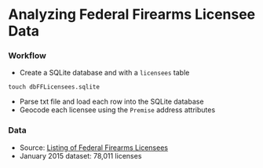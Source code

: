 # Analyzing Federal Firearms Licensee Data


### Workflow
* Create a SQLite database and with a `licensees` table
```
touch dbFFLicensees.sqlite
```
* Parse txt file and load each row into the SQLite database
* Geocode each licensee using the `Premise` address attributes

### Data
* Source: [Listing of Federal Firearms Licensees](http://www.atf.gov/content/firearms/firearms-industry/listing-FFLs)
* January 2015 dataset: 78,011 licenses

